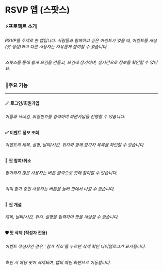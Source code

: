 # RSVP 앱 (스팟스)

### ⚡프로젝트 소개 

###### RSVP를 주제로 한 앱입니다. 사람들과 함께하고 싶은 이벤트가 있을 때, 이벤트를 개설(팟 생성)하고 다른 사용자는 자유롭게 참여할 수 있습니다.
###### 스팟스를 통해 쉽게 모임을 만들고, 모임에 참가하며, 실시간으로 정보를 확인할 수 있어요.



### 📱주요 기능
---

#### 🪄 로그인/회원가입
###### 이름과 닉네임, 비밀번호를 입력하여 회원가입을 진행할 수 있습니다.

#### ✅ 이벤트 정보 조회
###### 이벤트의 제목, 설명, 날짜/시간, 위치와 함께 참가자 목록을 확인할 수 있습니다.

#### 🎯 팟 참여/취소
###### 참가하지 않은 사용자는 버튼 클릭으로 팟에 참여할 수 있습니다.
###### 이미 참가 중인 사용자는 버튼을 눌러 팟에서 나갈 수 있습니다.

#### 👀 팟 개설
###### 제목, 날짜/시간, 위치, 설명을 입력하여 팟을 개설할 수 있습니다.

#### 🛡 팟 삭제 (작성자 전용)
###### 이벤트 작성자인 경우, '참가 취소'를 누르면 삭제 확인 다이얼로그가 표시됩니다.
###### 확인 시 해당 팟이 삭제되며, 앱의 메인 화면으로 이동합니다.


